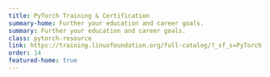 ```yaml
---
title: PyTorch Training & Certification
summary-home: Further your education and career goals.
summary: Further your education and career goals.
class: pytorch-resource
link: https://training.linuxfoundation.org/full-catalog/?_sf_s=PyTorch
order: 14
featured-home: true
---
```

